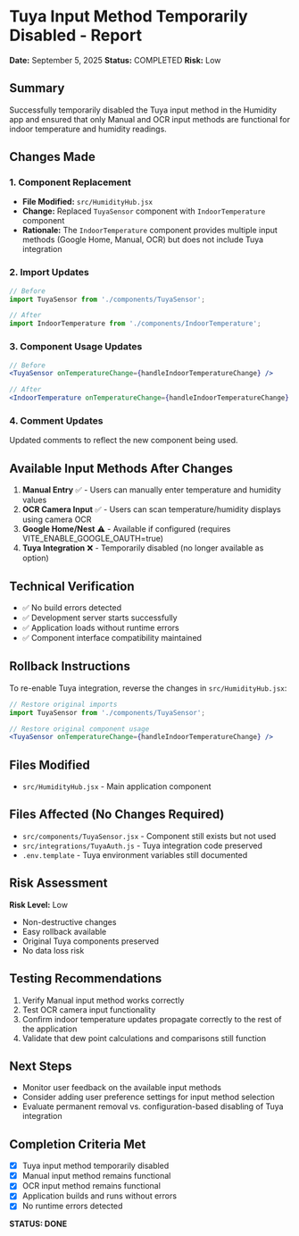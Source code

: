 # Tuya Input Method Temporarily Disabled - Report

**Date:** September 5, 2025
**Status:** COMPLETED
**Risk:** Low

## Summary

Successfully temporarily disabled the Tuya input method in the Humidity app and ensured that only Manual and OCR input methods are functional for indoor temperature and humidity readings.

## Changes Made

### 1. Component Replacement
- **File Modified:** `src/HumidityHub.jsx`
- **Change:** Replaced `TuyaSensor` component with `IndoorTemperature` component
- **Rationale:** The `IndoorTemperature` component provides multiple input methods (Google Home, Manual, OCR) but does not include Tuya integration

### 2. Import Updates
```jsx
// Before
import TuyaSensor from './components/TuyaSensor';

// After  
import IndoorTemperature from './components/IndoorTemperature';
```

### 3. Component Usage Updates
```jsx
// Before
<TuyaSensor onTemperatureChange={handleIndoorTemperatureChange} />

// After
<IndoorTemperature onTemperatureChange={handleIndoorTemperatureChange} />
```

### 4. Comment Updates
Updated comments to reflect the new component being used.

## Available Input Methods After Changes

1. **Manual Entry** ✅ - Users can manually enter temperature and humidity values
2. **OCR Camera Input** ✅ - Users can scan temperature/humidity displays using camera OCR
3. **Google Home/Nest** ⚠️ - Available if configured (requires VITE_ENABLE_GOOGLE_OAUTH=true)
4. **Tuya Integration** ❌ - Temporarily disabled (no longer available as option)

## Technical Verification

- ✅ No build errors detected
- ✅ Development server starts successfully  
- ✅ Application loads without runtime errors
- ✅ Component interface compatibility maintained

## Rollback Instructions

To re-enable Tuya integration, reverse the changes in `src/HumidityHub.jsx`:

```jsx
// Restore original imports
import TuyaSensor from './components/TuyaSensor';

// Restore original component usage
<TuyaSensor onTemperatureChange={handleIndoorTemperatureChange} />
```

## Files Modified

- `src/HumidityHub.jsx` - Main application component

## Files Affected (No Changes Required)

- `src/components/TuyaSensor.jsx` - Component still exists but not used
- `src/integrations/TuyaAuth.js` - Tuya integration code preserved
- `.env.template` - Tuya environment variables still documented

## Risk Assessment

**Risk Level:** Low
- Non-destructive changes
- Easy rollback available
- Original Tuya components preserved
- No data loss risk

## Testing Recommendations

1. Verify Manual input method works correctly
2. Test OCR camera input functionality  
3. Confirm indoor temperature updates propagate correctly to the rest of the application
4. Validate that dew point calculations and comparisons still function

## Next Steps

- Monitor user feedback on the available input methods
- Consider adding user preference settings for input method selection
- Evaluate permanent removal vs. configuration-based disabling of Tuya integration

## Completion Criteria Met

- [x] Tuya input method temporarily disabled
- [x] Manual input method remains functional  
- [x] OCR input method remains functional
- [x] Application builds and runs without errors
- [x] No runtime errors detected

**STATUS: DONE**
